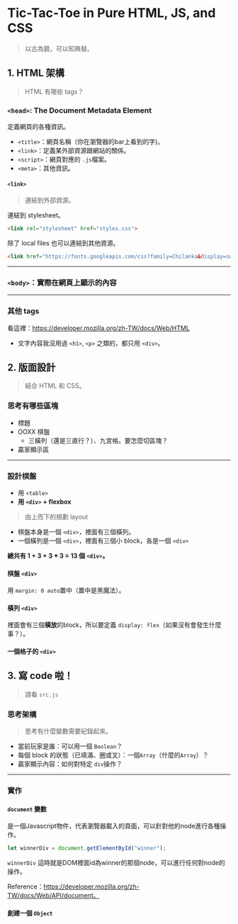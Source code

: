 # Tic-Tac-Toe in Pure HTML, JS, and CSS
> 以古為鏡，可以知興替。

## 1. HTML 架構
> HTML 有哪些 tags？

### `<head>`: The Document Metadata Element
定義網頁的各種資訊。
- `<title>`：網頁名稱（你在瀏覽器的bar上看到的字)。
- `<link>`：定義某外部資源跟網站的關係。
- `<script>`：網頁對應的 `.js`檔案。
- `<meta>`：其他資訊。
#### `<link>`
> 連結到外部資源。

連結到 stylesheet。
```html
<link rel="stylesheet" href="styles.css">
```
除了 local files 也可以連結到其他資源。
```html
<link href="https://fonts.googleapis.com/css?family=Chilanka&display=swap" rel="stylesheet"> 
```
***
### `<body>`：實際在網頁上顯示的內容
***
### 其他 tags
看這裡：https://developer.mozilla.org/zh-TW/docs/Web/HTML
- 文字內容我沒用過 `<h1>`, `<p>` 之類的，都只用 `<div>`。

## 2. 版面設計
> 結合 HTML 和 CSS。

### 思考有哪些區塊
- 標題
- OOXX 棋盤
    - 三橫列（還是三直行？）、九宮格。要怎麼切區塊？
- 贏家顯示區
***
### 設計棋盤

- 用 `<table>`
- **用 `<div>` + flexbox**
> 由上而下的規劃 layout 

- 棋盤本身是一個 `<div>`，裡面有三個橫列。
- 一個橫列是一個 `<div>`，裡面有三個小 block，各是一個 `<div>`

**總共有 1 + 3 + 3 * 3 = 13 個 `<div>`。**

#### 棋盤 `<div>`
用 `margin: 0 auto`置中（置中是黑魔法）。

#### 橫列 `<div>`
裡面會有三個**橫放**的block，所以要定義 `display: flex`（如果沒有會發生什麼事？）。

#### 一個格子的 `<div>`

## 3. 寫 code 啦！
> 請看 `src.js`

### 思考架構
> 思考有什麼變數需要紀錄起來。
- 當前玩家是誰：可以用一個 `Boolean`？
- 每個 block 的狀態（已填滿、圈或叉）：一個`Array`（什麼的`Array`）？
- 贏家顯示內容：如何對特定 `div`操作？
***
### 實作
#### `document` 變數
是一個Javascript物件，代表瀏覽器載入的頁面，可以針對他的node進行各種操作。

```javascript
let winnerDiv = document.getElementById("winner");
```
`winnerDiv` 這時就是DOM裡面id為winner的那個node，可以進行任何對node的操作。
   
Reference：https://developer.mozilla.org/zh-TW/docs/Web/API/document。

#### 創建一個 `Object`